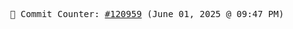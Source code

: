 <p align="center">
    <samp>
        📮 Commit Counter: <a href="https://github.com/Javascript-void0/Javascript-void0/commits/main">#120959</a> (June 01, 2025 @ 09:47 PM)
    </samp>
</p>
